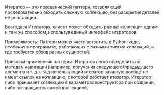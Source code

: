 Итератор — это поведенческий паттерн, позволяющий последовательно обходить сложную коллекцию, без раскрытия деталей её реализации.

Благодаря Итератору, клиент может обходить разные коллекции одним и тем же способом, используя единый интерфейс итераторов.

Применимость: Паттерн можно часто встретить в Python-коде, особенно в программах, работающих с разными типами коллекций, и где требуется обход разных сущностей.

Признаки применения паттерна: Итератор легко определить по методам навигации (например, получения следующего/предыдущего элемента и т. д.). Код использующий итератор зачастую вообще не имеет ссылок на коллекцию, с которой работает итератор. Итератор либо принимает коллекцию в параметрах конструктора при создании, либо возвращается самой коллекцией.